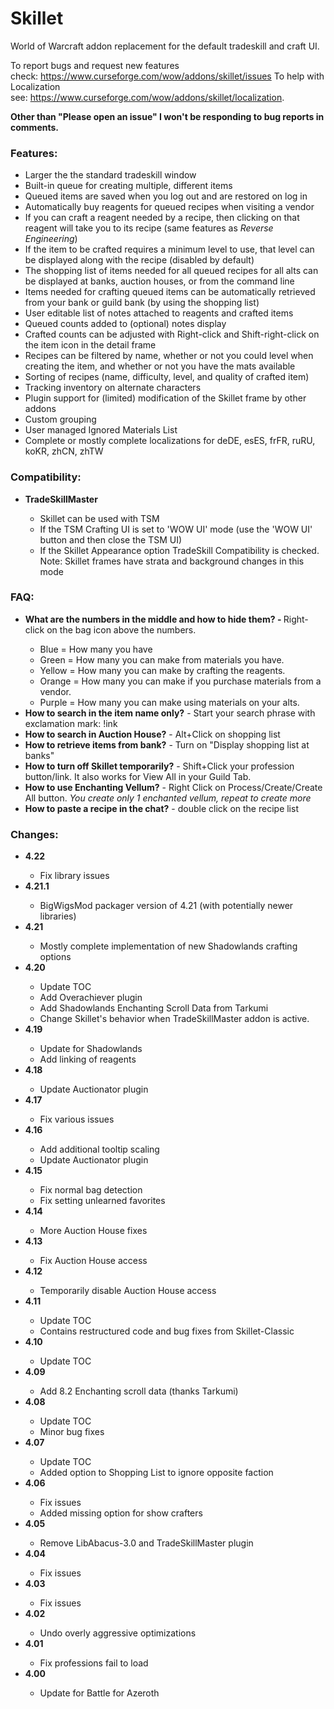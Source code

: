 # Skillet
World of Warcraft addon replacement for the default tradeskill and craft UI.
<p>To report bugs and request new features check:&nbsp;<a href="https://www.curseforge.com/wow/addons/skillet/localization">https://www.curseforge.com/wow/addons/skillet/issues</a>
To help with Localization see:&nbsp;<a href="https://www.curseforge.com/wow/addons/skillet/localization">https://www.curseforge.com/wow/addons/skillet/localization</a>.</p>
<p><strong>Other than "Please open an issue" I won't be responding to bug reports in comments.</strong></p>
<h3><strong>Features:</strong></h3>
<ul>
<li>Larger the the standard tradeskill window</li>
<li>Built-in queue for creating multiple, different items</li>
<li>Queued items are saved when you log out and are restored on log in</li>
<li>Automatically buy reagents for queued recipes when visiting a vendor</li>
<li>If you can craft a reagent needed by a recipe, then clicking on that reagent will take you to its recipe (same features as <em>Reverse Engineering</em>)</li>
<li>If the item to be crafted requires a minimum level to use, that level can be displayed along with the recipe (disabled by default)</li>
<li>The shopping list of items needed for all queued recipes for all alts can be displayed at banks, auction houses, or from the command line</li>
<li>Items needed for crafting queued items can be automatically retrieved from your bank or guild bank (by using the shopping list)</li>
<li>User editable list of notes attached to reagents and crafted items</li>
<li>Queued counts added to (optional) notes display</li>
<li>Crafted counts can be adjusted with Right-click and Shift-right-click on the item icon in the detail frame</li>
<li>Recipes can be filtered by name, whether or not you could level when creating the item, and whether or not you have the mats available</li>
<li>Sorting of recipes (name, difficulty, level, and quality of crafted item)</li>
<li>Tracking inventory on alternate characters</li>
<li>Plugin support for (limited) modification of the Skillet frame by other addons</li>
<li>Custom grouping</li>
<li>User managed Ignored Materials List</li>
<li>Complete or mostly complete localizations for deDE, esES, frFR, ruRU, koKR, zhCN, zhTW</li>
</ul>
<h3><strong>Compatibility:</strong></h3>
<ul>
<li><strong>TradeSkillMaster</strong></li>
<ul>
<li>Skillet can be used with TSM</li>
<li>If the TSM Crafting UI is set to 'WOW UI' mode (use the 'WOW UI' button and then close the TSM UI)</li>
<li>If the Skillet Appearance option TradeSkill Compatibility is checked. Note: Skillet frames have strata and background changes in this mode</li>
</ul>
</ul>
<h3><strong>FAQ:</strong></h3>
<ul>
<li><strong>What are the numbers in the middle and how to hide them? -&nbsp;</strong>Right-click on the bag icon above the numbers.</li>
<ul>
<li>Blue = How many you have</li>
<li>Green = How many you can make from materials you have.</li>
<li>Yellow = How many you can make by crafting the reagents.</li>
<li>Orange = How many you can make if you purchase materials from a vendor.</li>
<li>Purple = How many you can make using materials on your alts.</li>
</ul>
<li><strong>How to search in the item name only?</strong> - Start your search phrase with exclamation mark: !ink</li>
<li><strong>How to search in Auction House?</strong> - Alt+Click on shopping list</li>
<li><strong>How to retrieve items from bank?</strong> - Turn on "Display shopping list at banks"</li>
<li><strong>How to turn off Skillet temporarily?</strong> - Shift+Click your profession button/link. It also works for View All in your Guild Tab.</li>
<li><strong>How to use Enchanting Vellum?</strong> - Right Click on Process/Create/Create All button. <em>You create only 1 enchanted vellum, repeat to create more</em></li>
<li><strong>How to paste a recipe in the chat?</strong> - double click on the recipe list</li>
</ul>
<h3><strong>Changes:</strong></h3>
<ul>
<li><strong>4.22</strong></li>
<ul>
<li>Fix library issues</li>
</ul>
<li><strong>4.21.1</strong></li>
<ul>
<li>BigWigsMod packager version of 4.21 (with potentially newer libraries)</li>
</ul>
<li><strong>4.21</strong></li>
<ul>
<li>Mostly complete implementation of new Shadowlands crafting options</li>
</ul>
<li><strong>4.20</strong></li>
<ul>
<li>Update TOC</li>
<li>Add Overachiever plugin</li>
<li>Add Shadowlands Enchanting Scroll Data from Tarkumi</li>
<li>Change Skillet's behavior when TradeSkillMaster addon is active.</li>
</ul>
<li><strong>4.19</strong></li>
<ul>
<li>Update for Shadowlands</li>
<li>Add linking of reagents</li>
</ul>
<li><strong>4.18</strong></li>
<ul>
<li>Update Auctionator plugin</li>
</ul>
<li><strong>4.17</strong></li>
<ul>
<li>Fix various issues</li>
</ul>
<li><strong>4.16</strong></li>
<ul>
<li>Add additional tooltip scaling</li>
<li>Update Auctionator plugin</li>
</ul>
<li><strong>4.15</strong></li>
<ul>
<li>Fix normal bag detection</li>
<li>Fix setting unlearned favorites</li>
</ul>
<li><strong>4.14</strong></li>
<ul>
<li>More Auction House fixes</li>
</ul>
<li><strong>4.13</strong></li>
<ul>
<li>Fix Auction House access</li>
</ul>
<li><strong>4.12</strong></li>
<ul>
<li>Temporarily disable Auction House access</li>
</ul>
<li><strong>4.11</strong></li>
<ul>
<li>Update TOC</li>
<li>Contains restructured code and bug fixes from Skillet-Classic</li>
</ul>
<li><strong>4.10</strong></li>
<ul>
<li>Update TOC</li>
</ul>
<li><strong>4.09</strong></li>
<ul>
<li>Add 8.2 Enchanting scroll data (thanks Tarkumi)</li>
</ul>
<li><strong>4.08</strong></li>
<ul>
<li>Update TOC</li>
<li>Minor bug fixes</li>
</ul>
<li><strong>4.07</strong></li>
<ul>
<li>Update TOC</li>
<li>Added option to Shopping List to ignore opposite faction</li>
</ul>
<li><strong>4.06</strong></li>
<ul>
<li>Fix issues</li>
<li>Added missing option for show crafters</li>
</ul>
<li><strong>4.05</strong></li>
<ul>
<li>Remove LibAbacus-3.0 and TradeSkillMaster plugin</li>
</ul>
<li><strong>4.04</strong></li>
<ul>
<li>Fix issues</li>
</ul>
<li><strong>4.03</strong></li>
<ul>
<li>Fix issues</li>
</ul>
<li><strong>4.02</strong></li>
<ul>
<li>Undo overly aggressive optimizations</li>
</ul>
<li><strong>4.01</strong></li>
<ul>
<li>Fix professions fail to load</li>
</ul>
<li><strong>4.00</strong></li>
<ul>
<li>Update for Battle for Azeroth</li>
</ul>
</ul>
